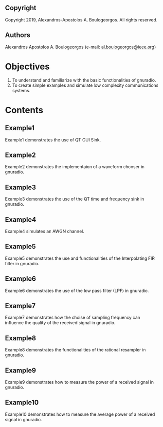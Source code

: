 ## Copyright
Copyright 2019, Alexandros-Apostolos A. Boulogeorgos. All rights reserved.

## Authors
Alexandros Apostolos A. Boulogeorgos (e-mail: al.boulogeorgos@ieee.org)

# Objectives
1. To understand and familiarize with the basic functionalities of gnuradio.
2. To create simple examples and simulate low complexity communications systems.

# Contents

## Example1
Example1 demonstrates the use of QT GUI Sink.

## Example2
Example2 demonstrates the implementaion of a waveform chooser in gnuradio.

## Example3
Example3 demonstrates the use of the QT time and frequency sink in gnuradio.

## Example4
Example4 simulates an AWGN channel.

## Example5
Example5 demonstrates the use and functionalities of the Interpolating FIR filter in gnuradio.

## Example6
Example6 demonstrates the use of the low pass filter (LPF) in gnuradio.

## Example7
Example7 demonstrates how the choise of sampling frequency can influence the quality of the received signal in gnuradio.

## Example8
Example8 demonstrates the functionalities of the rational resampler in gnuradio.

## Example9
Example9 demonstrates how to measure the power of a received signal in gnuradio.

## Example10
Example10 demonstrates how to measure the average power of a received signal in gnuradio.
